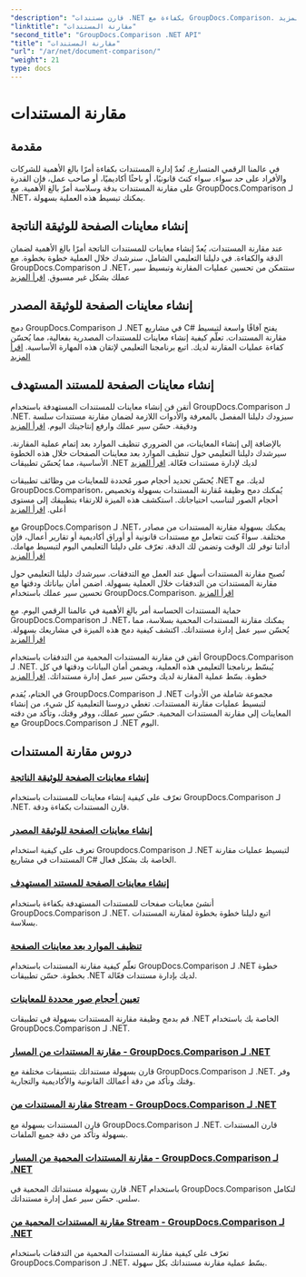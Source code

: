 ```yaml
---
"description": "قارن مستندات .NET بكفاءة مع GroupDocs.Comparison. سهّل إدارة المستندات، وحسّن سير العمل، وضمن الدقة. تعرّف على المزيد!"
"linktitle": "مقارنة المستندات"
"second_title": "GroupDocs.Comparison .NET API"
"title": "مقارنة المستندات"
"url": "/ar/net/document-comparison/"
"weight": 21
type: docs
---
```

# مقارنة المستندات

## مقدمة

في عالمنا الرقمي المتسارع، تُعدّ إدارة المستندات بكفاءة أمرًا بالغ الأهمية للشركات والأفراد على حد سواء. سواء كنتَ قانونيًا، أو باحثًا أكاديميًا، أو صاحب عمل، فإن القدرة على مقارنة المستندات بدقة وسلاسة أمرٌ بالغ الأهمية. مع GroupDocs.Comparison لـ .NET، يمكنك تبسيط هذه العملية بسهولة.

## إنشاء معاينات الصفحة للوثيقة الناتجة

عند مقارنة المستندات، يُعدّ إنشاء معاينات للمستندات الناتجة أمرًا بالغ الأهمية لضمان الدقة والكفاءة. في دليلنا التعليمي الشامل، سنرشدك خلال العملية خطوة بخطوة. مع GroupDocs.Comparison لـ .NET، ستتمكن من تحسين عمليات المقارنة وتبسيط سير عملك بشكل غير مسبوق. [اقرأ المزيد](./generate-page-previews-resultant-document/)

## إنشاء معاينات الصفحة للوثيقة المصدر

دمج GroupDocs.Comparison لـ .NET في مشاريع C# يفتح آفاقًا واسعة لتبسيط مقارنة المستندات. تعلّم كيفية إنشاء معاينات للمستندات المصدرية بفعالية، مما يُحسّن كفاءة عمليات المقارنة لديك. اتبع برنامجنا التعليمي لإتقان هذه المهارة الأساسية. [اقرأ المزيد](./generate-page-previews-source-document/)

## إنشاء معاينات الصفحة للمستند المستهدف

أتقن فن إنشاء معاينات للمستندات المستهدفة باستخدام GroupDocs.Comparison لـ .NET. سيزودك دليلنا المفصل بالمعرفة والأدوات اللازمة لضمان مقارنة مستندات سلسة ودقيقة. حسّن سير عملك وارفع إنتاجيتك اليوم. [اقرأ المزيد](./generate-page-previews-target-document/)

بالإضافة إلى إنشاء المعاينات، من الضروري تنظيف الموارد بعد إتمام عملية المقارنة. سيرشدك دليلنا التعليمي حول تنظيف الموارد بعد معاينات الصفحات خلال هذه الخطوة الأساسية، مما يُحسّن تطبيقات .NET لديك لإدارة مستندات فعّالة. [اقرأ المزيد](./clean-resources-after-page-previews/)

يُحسّن تحديد أحجام صور مُحددة للمعاينات من وظائف تطبيقات .NET لديك. مع GroupDocs.Comparison، يُمكنك دمج وظيفة مُقارنة المستندات بسهولة وتخصيص أحجام الصور لتناسب احتياجاتك. استكشف هذه الميزة للارتقاء بتطبيقك إلى مستوى أعلى. [اقرأ المزيد](./set-specific-image-sizes-for-previews/)

مع GroupDocs.Comparison لـ .NET، يمكنك بسهولة مقارنة المستندات من مصادر مختلفة. سواءً كنت تتعامل مع مستندات قانونية أو أوراق أكاديمية أو تقارير أعمال، فإن أداتنا توفر لك الوقت وتضمن لك الدقة. تعرّف على دليلنا التعليمي اليوم لتبسيط مهامك. [اقرأ المزيد](./compare-documents-from-path/)

تُصبح مقارنة المستندات أسهل عند العمل مع التدفقات. سيرشدك دليلنا التعليمي حول مقارنة المستندات من التدفقات خلال العملية بسهولة. اضمن أمان بياناتك ودقتها مع تحسين سير عملك باستخدام GroupDocs.Comparison. [اقرأ المزيد](./compare-documents-from-stream/)

حماية المستندات الحساسة أمر بالغ الأهمية في عالمنا الرقمي اليوم. مع GroupDocs.Comparison لـ .NET، يمكنك مقارنة المستندات المحمية بسلاسة، مما يُحسّن سير عمل إدارة مستنداتك. اكتشف كيفية دمج هذه الميزة في مشاريعك بسهولة. [اقرأ المزيد](./compare-protected-documents-from-path/)

أتقن فن مقارنة المستندات المحمية من التدفقات باستخدام GroupDocs.Comparison لـ .NET. يُبسّط برنامجنا التعليمي هذه العملية، ويضمن أمان البيانات ودقتها في كل خطوة. بسّط عملية المقارنة لديك وحسّن سير عمل إدارة مستنداتك. [اقرأ المزيد](./compare-protected-documents-from-stream/)

في الختام، يُقدم GroupDocs.Comparison لـ .NET مجموعة شاملة من الأدوات لتبسيط عمليات مقارنة المستندات. تغطي دروسنا التعليمية كل شيء، من إنشاء المعاينات إلى مقارنة المستندات المحمية. حسّن سير عملك، ووفر وقتك، وتأكد من دقته مع GroupDocs.Comparison لـ .NET اليوم.
## دروس مقارنة المستندات
### [إنشاء معاينات الصفحة للوثيقة الناتجة](./generate-page-previews-resultant-document/)
تعرّف على كيفية إنشاء معاينات للمستندات باستخدام GroupDocs.Comparison لـ .NET. قارن المستندات بكفاءة ودقة.
### [إنشاء معاينات الصفحة للوثيقة المصدر](./generate-page-previews-source-document/)
تعرف على كيفية استخدام Groupdocs.Comparison لـ .NET لتبسيط عمليات مقارنة المستندات في مشاريع C# الخاصة بك بشكل فعال.
### [إنشاء معاينات الصفحة للمستند المستهدف](./generate-page-previews-target-document/)
أنشئ معاينات صفحات للمستندات المستهدفة بكفاءة باستخدام GroupDocs.Comparison لـ .NET. اتبع دليلنا خطوة بخطوة لمقارنة المستندات بسلاسة.
### [تنظيف الموارد بعد معاينات الصفحة](./clean-resources-after-page-previews/)
تعلّم كيفية مقارنة المستندات باستخدام GroupDocs.Comparison لـ .NET خطوة بخطوة. حسّن تطبيقات .NET لديك بإدارة مستندات فعّالة.
### [تعيين أحجام صور محددة للمعاينات](./set-specific-image-sizes-for-previews/)
قم بدمج وظيفة مقارنة المستندات بسهولة في تطبيقات .NET الخاصة بك باستخدام GroupDocs.Comparison لـ .NET.
### [مقارنة المستندات من المسار - GroupDocs.Comparison لـ .NET](./compare-documents-from-path/)
قارن بسهولة مستنداتك بتنسيقات مختلفة مع GroupDocs.Comparison لـ .NET. وفر وقتك وتأكد من دقة أعمالك القانونية والأكاديمية والتجارية.
### [مقارنة المستندات من Stream - GroupDocs.Comparison لـ .NET](./compare-documents-from-stream/)
قارن المستندات بسهولة مع GroupDocs.Comparison لـ .NET. قارن المستندات بسهولة وتأكد من دقة جميع الملفات.
### [مقارنة المستندات المحمية من المسار - GroupDocs.Comparison لـ .NET](./compare-protected-documents-from-path/)
قارن بسهولة مستنداتك المحمية في .NET باستخدام GroupDocs.Comparison لتكامل سلس. حسّن سير عمل إدارة مستنداتك.
### [مقارنة المستندات المحمية من Stream - GroupDocs.Comparison لـ .NET](./compare-protected-documents-from-stream/)
تعرّف على كيفية مقارنة المستندات المحمية من التدفقات باستخدام GroupDocs.Comparison لـ .NET. بسّط عملية مقارنة مستنداتك بكل سهولة.